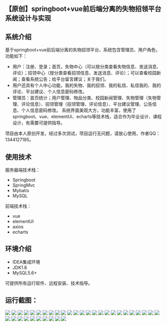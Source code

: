 ## 【原创】springboot+vue前后端分离的失物招领平台系统设计与实现

## 系统介绍

基于springboot+vue前后端分离的失物招领平台，系统包含管理员、用户角色，功能如下：
- 用户：注册、登录；首页，失物中心（可以按分类查看失物信息、发送消息、评论）；招领中心（按分类查看招领信息、发送消息、评论）；可以查看校园新闻；查看系统公告；给平台留言建议；关于我们。
- 用户还具有个人中心功能，我的失物、我的招领、我的私信、私信我的、我的评论、平台建议、个人信息密码修改。
- 管理员：首页统计；用户管理、物品分类、校园新闻管理、失物管理（失物管理、评论信息）、招领管理（招领管理、评论信息）、平台建议管理、公告信息、个人信息密码修改。
系统界面美观大方，功能丰富，使用了springboot、vue、elementUi、echarts等技术栈，适合作为毕业设计、课程设计，有需要可提供指导。

项目由本人原创开发，经过多次测试，项目运行无问题，请放心使用，作者QQ：1344127185。

## 使用技术

服务器端技术栈：

- Springboot
- SpringMvc
- Mybatis
- MySQL

前端技术栈：

- vue
- elementUI
- axios
- echarts

## 环境介绍

- IDEA集成环境
- JDK1.8
- MySQL5.6+

可提供所有运行软件、远程安装、技术指导。

## 运行截图：
![](https://github.com/itcoderyhl/lost-found-server/blob/main/images/1.png)
![](https://github.com/itcoderyhl/lost-found-server/blob/main/images/2.png)
![](https://github.com/itcoderyhl/lost-found-server/blob/main/images/3.png)
![](https://github.com/itcoderyhl/lost-found-server/blob/main/images/4.png)
![](https://github.com/itcoderyhl/lost-found-server/blob/main/images/5.png)
![](https://github.com/itcoderyhl/lost-found-server/blob/main/images/6.png)
![](https://github.com/itcoderyhl/lost-found-server/blob/main/images/7.png)
![](https://github.com/itcoderyhl/lost-found-server/blob/main/images/8.png)
![](https://github.com/itcoderyhl/lost-found-server/blob/main/images/9.png)
![](https://github.com/itcoderyhl/lost-found-server/blob/main/images/10.png)
![](https://github.com/itcoderyhl/lost-found-server/blob/main/images/11.png)
![](https://github.com/itcoderyhl/lost-found-server/blob/main/images/12.png)
![](https://github.com/itcoderyhl/lost-found-server/blob/main/images/13.png)
![](https://github.com/itcoderyhl/lost-found-server/blob/main/images/14.png)
![](https://github.com/itcoderyhl/lost-found-server/blob/main/images/15.png)
![](https://github.com/itcoderyhl/lost-found-server/blob/main/images/16.png)
![](https://github.com/itcoderyhl/lost-found-server/blob/main/images/17.png)
![](https://github.com/itcoderyhl/lost-found-server/blob/main/images/18.png)
![](https://github.com/itcoderyhl/lost-found-server/blob/main/images/19.png)
![](https://github.com/itcoderyhl/lost-found-server/blob/main/images/20.png)
![](https://github.com/itcoderyhl/lost-found-server/blob/main/images/21.png)
![](https://github.com/itcoderyhl/lost-found-server/blob/main/images/22.png)
![](https://github.com/itcoderyhl/lost-found-server/blob/main/images/23.png)
![](https://github.com/itcoderyhl/lost-found-server/blob/main/images/24.png)
![](https://github.com/itcoderyhl/lost-found-server/blob/main/images/25.png)
![](https://github.com/itcoderyhl/lost-found-server/blob/main/images/26.png)
![](https://github.com/itcoderyhl/lost-found-server/blob/main/images/27.png)
![](https://github.com/itcoderyhl/lost-found-server/blob/main/images/28.png)
![](https://github.com/itcoderyhl/lost-found-server/blob/main/images/29.png)
![](https://github.com/itcoderyhl/lost-found-server/blob/main/images/30.png)
![](https://github.com/itcoderyhl/lost-found-server/blob/main/images/31.png)
![](https://github.com/itcoderyhl/lost-found-server/blob/main/images/32.png)
![](https://github.com/itcoderyhl/lost-found-server/blob/main/images/33.png)
![](https://github.com/itcoderyhl/lost-found-server/blob/main/images/34.png)
![](https://github.com/itcoderyhl/lost-found-server/blob/main/images/35.png)
